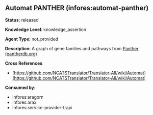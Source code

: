 [//]: # (DO NOT MANUALLY EDIT THIS FILE. IT IS GENERATED FROM A TEMPLATE.)

## Automat PANTHER (infores:automat-panther)

**Status**: released
  
**Knowledge Level**: knowledge_assertion
  
**Agent Type**: not_provided

**Description**: A graph of gene families and pathways from [Panther (pantherdb.org)](pantherdb.org)

**Cross References**:

- [https://github.com/NCATSTranslator/Translator-All/wiki/Automat](https://github.com/NCATSTranslator/Translator-All/wiki/Automat)


**Consumed by**:

- infores:aragorn
- infores:arax
- infores:service-provider-trapi